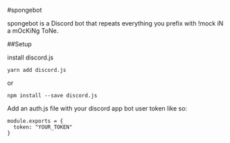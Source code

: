 #spongebot  

spongebot is a Discord bot that repeats everything you prefix with !mock iN a mOcKiNg ToNe.  

##Setup  

install discord.js

```
yarn add discord.js
```

or

```
npm install --save discord.js
```

Add an auth.js file with your discord app bot user token like so:  

```
module.exports = {
  token: "YOUR_TOKEN"
}
```
